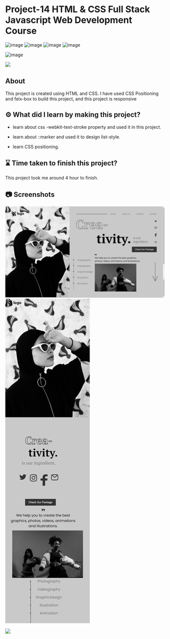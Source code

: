 # Project-14 HTML & CSS Full Stack Javascript Web Development Course

![image](https://img.shields.io/badge/iNeuron-Full--Stack%20JavaScript%20Web%20Development%20Course-blue)
![image](https://img.shields.io/badge/Hitesh%20Choudhry-LOC-brightgreen)
![image](https://img.shields.io/badge/HTML-CSS-orange)
![image](https://img.shields.io/badge/Project-14-blue)

![image](https://img.shields.io/badge/BHASKAR-SAHU-blue)

[<img src= "https://img.shields.io/badge/projcet live link-10b?style=for-the-badge&logo=&logoColor=white" />](https://fsjs-ineuron-project-14-html-css.netlify.app/)

## About

This project is created using HTML and CSS. I have used CSS Positioning and felx-box to build this project, and this project is responsive

## ⚙️ What did I learn by making this project?

-   learn about css -webkit-text-stroke property and used it in this project.

-   learn about ::marker and used it to design list-style.

-   learn CSS positioning.

## ⌛ Time taken to finish this project?

This project took me around 4 hour to finish.

## 📷 Screenshots

![image](./screenshot/screenshot.png)
![image](./screenshot/screenshot-2.png)

[<img src= "https://img.shields.io/badge/PROJCET LINK-1DA55F?style=for-the-badge&logo=&logoColor=white" />](https://fsjs-ineuron-project-14-html-css.netlify.app/)
